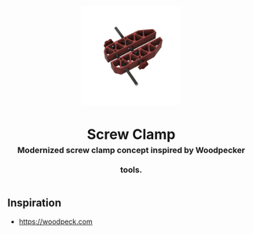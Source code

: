 <!-- 2023-12-07 -->

<p align="center">
  <img src="../../plans/screw-clamp/images/wireframe.png" width="40%"/>
</p>
<h1 align="center">
  Screw Clamp
  <br>
  <sup><sub><sup>Modernized screw clamp concept inspired by Woodpecker tools.<sup></sub>
</h1>


## Inspiration

- https://woodpeck.com
